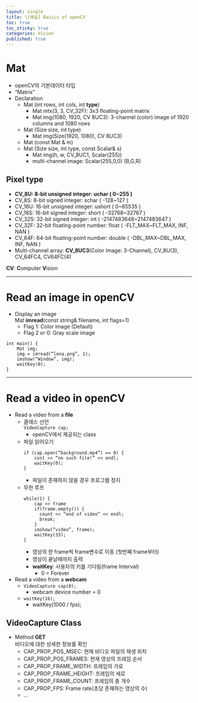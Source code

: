 ```yaml
---
layout: single
title: \[예습] Basics of openCV
toc: true
toc_sticky: true
categories: Vision
published: true
---
```


# Mat 
* openCV의 기본데이터 타입 
* “Matrix”
* Declaration
    * Mat (int rows, int cols, int **type**)
        * Mat mtx(3, 3, CV_32F): 3x3 floating-point matrix
        * Mat img(1080, 1920, CV 8UC3): 3-channel (color) image of 1920 columns and 1080 rows
    * Mat (Size size, int type)
        * Mat img(Size(1920, 1080), CV 8UC3)
    * Mat (const Mat & m)
    * Mat (Size size, int type, const Scalar& s)
        * Mat img(h, w, CV_8UC1, Scalar(255))
        * multi-channel image: Scalar(255,0,0) (B,G,R)

## Pixel **type**
* **CV_8U: 8-bit unsigned integer: uchar ( 0~255 )**
* CV_8S: 8-bit signed integer: schar ( -128~127 )
* CV_16U: 16-bit unsigned integer: ushort ( 0~65535 )
* CV_16S: 16-bit signed integer: short ( -32768~32767 )
* CV_32S: 32-bit signed integer: int ( -2147483648~2147483647 )
* CV_32F: 32-bit floating-point number: float ( -FLT_MAX~FLT_MAX, INF, NAN )
* CV_64F: 64-bit floating-point number: double ( -DBL_MAX~DBL_MAX, INF, NAN )
* Multi-channel array: **CV_8UC3**(Color Image: 3-Channel), CV_8U(3), CV_64FC4, CV64FC(4)

**CV**: **C**omputer **V**ision

------------

# Read an image in openCV
* Display an image<br/>
  Mat **imread**(const string& filename, int flags=1)
    * Flag 1: Color image (Default)
    * Flag 2 or 0: Gray scale image
    
```
int main() {
	Mat img;
	img = imread(“lena.png”, 1);
	imshow(“Window”, img);
	waitKey(0);
}
```

------------

# Read a video in openCV

* Read a video from a **file**
    * 클래스 선언<br/>
      ```VideoCapture cap;```
        * openCV에서 제공되는 class
    * 파일 읽어오기<br/>
      ```
      if (cap.open(“background.mp4”) == 0) {
          cost << “no such file!” << endl;
          waitKey(0);
      }
      ```
      * 파일이 존재하지 않을 경우 프로그램 정지
    * 무한 루프<br/>
      ```
      while(1) {
          cap >> frame
          if(frame.empty()) {
            count << “end of video” << endl;
            break;
          }
          imshow(“video”, frame);
          waitKey(33);
      }
      ```
      * 영상의 한 frame씩 frame변수로 이동 (첫번째 frame부터)
      * 영상이 끝날때까지 출력
      * **waitKey**: 사용자의 키를 기다림(frame Interval)
          * 0 = Forever
* Read a video from a **webcam**
    * ```VideoCapture cap(0);```
        * webcam device number = 0
    * ```waitKey(16);```
        * waitKey(1000 / fps);


## VideoCapture Class
* Method **GET**<br>
  비디오에 대한 상세한 정보를 확인
    * CAP_PROP_POS_MSEC: 현재 비디오 파일의 재생 위치
    * CAP_PROP_POS_FRAMES: 현재 영상의 프레임 순서
    * CAP_PROP_FRAME_WIDTH: 프레임의 가로
    * CAP_PROP_FRAME_HEIGHT: 프레임의 세로
    * CAP_PROP_FRAME_COUNT: 프레임의 총 개수
    * CAP_PROP_FPS: Frame rate(초당 존재하는 영상의 수)
    * …

